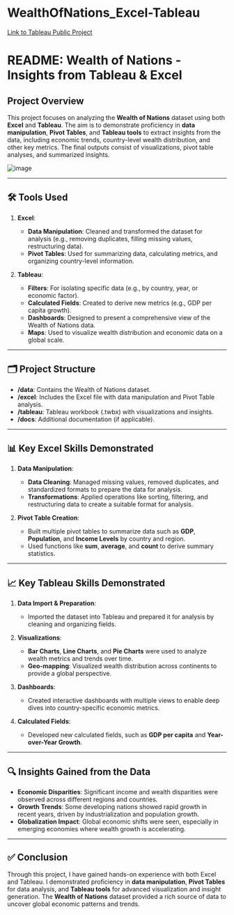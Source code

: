 # WealthOfNations_Excel-Tableau

[Link to Tableau Public Project](https://public.tableau.com/app/profile/chi.kwok4309/viz/TableauAssignment_17239988157450/Dashboard?publish=yes)



# README: Wealth of Nations - Insights from Tableau & Excel

## Project Overview
This project focuses on analyzing the **Wealth of Nations** dataset using both **Excel** and **Tableau**. The aim is to demonstrate proficiency in **data manipulation**, **Pivot Tables**, and **Tableau tools** to extract insights from the data, including economic trends, country-level wealth distribution, and other key metrics. The final outputs consist of visualizations, pivot table analyses, and summarized insights.

![image](https://github.com/user-attachments/assets/b8da9d09-84e1-49d3-a696-63ba0ca76a67)

---

## 🛠️ Tools Used
1. **Excel**:
   - **Data Manipulation**: Cleaned and transformed the dataset for analysis (e.g., removing duplicates, filling missing values, restructuring data).
   - **Pivot Tables**: Used for summarizing data, calculating metrics, and organizing country-level information.

2. **Tableau**:
   - **Filters**: For isolating specific data (e.g., by country, year, or economic factor).
   - **Calculated Fields**: Created to derive new metrics (e.g., GDP per capita growth).
   - **Dashboards**: Designed to present a comprehensive view of the Wealth of Nations data.
   - **Maps**: Used to visualize wealth distribution and economic data on a global scale.

---

## 🗂️ Project Structure
- **/data**: Contains the Wealth of Nations dataset.
- **/excel**: Includes the Excel file with data manipulation and Pivot Table analysis.
- **/tableau**: Tableau workbook (.twbx) with visualizations and insights.
- **/docs**: Additional documentation (if applicable).

---

## 📊 Key Excel Skills Demonstrated
1. **Data Manipulation**:
   - **Data Cleaning**: Managed missing values, removed duplicates, and standardized formats to prepare the data for analysis.
   - **Transformations**: Applied operations like sorting, filtering, and restructuring data to create a suitable format for analysis.

2. **Pivot Table Creation**:
   - Built multiple pivot tables to summarize data such as **GDP**, **Population**, and **Income Levels** by country and region.
   - Used functions like **sum**, **average**, and **count** to derive summary statistics.

---

## 📈 Key Tableau Skills Demonstrated
1. **Data Import & Preparation**:
   - Imported the dataset into Tableau and prepared it for analysis by cleaning and organizing fields.
   
2. **Visualizations**:
   - **Bar Charts**, **Line Charts**, and **Pie Charts** were used to analyze wealth metrics and trends over time.
   - **Geo-mapping**: Visualized wealth distribution across continents to provide a global perspective.
   
3. **Dashboards**:
   - Created interactive dashboards with multiple views to enable deep dives into country-specific economic metrics.

4. **Calculated Fields**:
   - Developed new calculated fields, such as **GDP per capita** and **Year-over-Year Growth**.

---

## 🔍 Insights Gained from the Data
- **Economic Disparities**: Significant income and wealth disparities were observed across different regions and countries.
- **Growth Trends**: Some developing nations showed rapid growth in recent years, driven by industrialization and population growth.
- **Globalization Impact**: Global economic shifts were seen, especially in emerging economies where wealth growth is accelerating.

---

## ✅ Conclusion
Through this project, I have gained hands-on experience with both Excel and Tableau. I demonstrated proficiency in **data manipulation**, **Pivot Tables** for data analysis, and **Tableau tools** for advanced visualization and insight generation. The **Wealth of Nations** dataset provided a rich source of data to uncover global economic patterns and trends.
